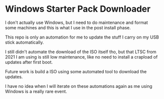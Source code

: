 # Windows Starter Pack Downloader

I don't actually use Windows, but I need to do maintenance and format some
machines and this is what I use in the post install phase.

This repo is only an automation for me to update the stuff I carry on my USB
stick automatically.

I still didn't automate the download of the ISO itself tho, but that LTSC from
2021 I am using is still low maintenance, like no need to install a crapload of
updates after first boot.

Future work is build a ISO using some automated tool to download the updates.

I have no idea when I will iterate on these automations again as me using
Windows is a really rare event.

